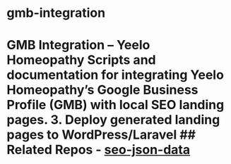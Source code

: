# gmb-integration
# GMB Integration – Yeelo Homeopathy  Scripts and documentation for integrating Yeelo Homeopathy’s Google Business Profile (GMB) with local SEO landing pages.   3. Deploy generated landing pages to WordPress/Laravel  ## Related Repos - [seo-json-data](https://github.com/yeelohomeopathy/seo-json-data)
